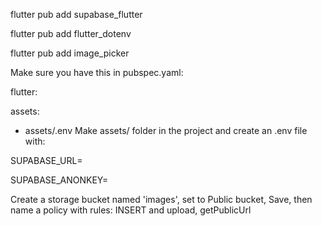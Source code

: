 flutter pub add supabase_flutter

flutter pub add flutter_dotenv

flutter pub add image_picker

Make sure you have this in pubspec.yaml:

flutter:

assets:

- assets/.env
Make assets/ folder in the project and create an .env file with:

SUPABASE_URL=

SUPABASE_ANONKEY=

Create a storage bucket named 'images', set to Public bucket, Save, then name a policy with rules: INSERT and upload, getPublicUrl
